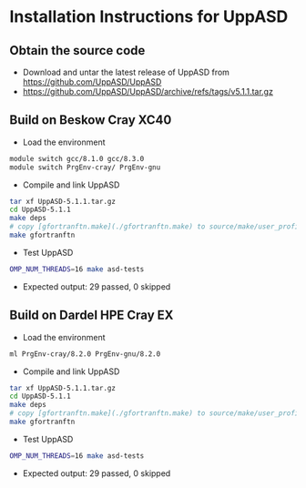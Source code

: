# Installation Instructions for UppASD

## Obtain the source code

* Download and untar the latest release of UppASD from https://github.com/UppASD/UppASD
* https://github.com/UppASD/UppASD/archive/refs/tags/v5.1.1.tar.gz

##  Build on Beskow Cray XC40

* Load the environment

```bash
module switch gcc/8.1.0 gcc/8.3.0
module switch PrgEnv-cray/ PrgEnv-gnu

```

* Compile and link UppASD

```bash
tar xf UppASD-5.1.1.tar.gz
cd UppASD-5.1.1
make deps
# copy [gfortranftn.make](./gfortranftn.make) to source/make/user_profiles/
make gfortranftn
```

* Test UppASD

```bash
OMP_NUM_THREADS=16 make asd-tests
```

* Expected output: 29 passed, 0 skipped

##  Build on Dardel HPE Cray EX

* Load the environment

```bash
ml PrgEnv-cray/8.2.0 PrgEnv-gnu/8.2.0
```

* Compile and link UppASD

```bash
tar xf UppASD-5.1.1.tar.gz
cd UppASD-5.1.1
make deps
# copy [gfortranftn.make](./gfortranftn.make) to source/make/user_profiles/
make gfortranftn
```

* Test UppASD

```bash
OMP_NUM_THREADS=16 make asd-tests
```

* Expected output: 29 passed, 0 skipped
